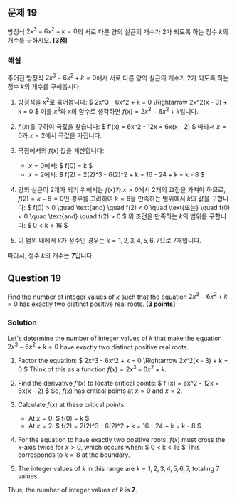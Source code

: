 
## 문제 19  
방정식 $2x^3 - 6x^2 + k = 0$의 서로 다른 양의 실근의 개수가 2가 되도록 하는 정수 $k$의 개수를 구하시오. **[3점]**

### 해설  
주어진 방정식 $2x^3 - 6x^2 + k = 0$에서 서로 다른 양의 실근의 개수가 2가 되도록 하는 정수 $k$의 개수를 구해봅시다.

1. 방정식을 $x^2$로 묶어봅니다:
   $
   2x^3 - 6x^2 + k = 0 \Rightarrow 2x^2(x - 3) + k = 0
   $
   이를 $x^2$와 $x$의 함수로 생각하면 $f(x) = 2x^3 - 6x^2 + k$입니다.

2. $f'(x)$를 구하여 극값을 찾습니다:
   $
   f'(x) = 6x^2 - 12x = 6x(x - 2)
   $
   따라서 $x = 0$과 $x = 2$에서 극값을 가집니다.

3. 극점에서의 $f(x)$ 값을 계산합니다:
   - $x = 0$에서:
     $
     f(0) = k
     $
   - $x = 2$에서:
     $
     f(2) = 2(2)^3 - 6(2)^2 + k = 16 - 24 + k = k - 8
     $

4. 양의 실근이 2개가 되기 위해서는 $f(x)$가 $x > 0$에서 2개의 교점을 가져야 하므로, $f(2) = k - 8 = 0$인 경우를 고려하여 $k = 8$을 만족하는 범위에서 $k$의 값을 구합니다:
   $
   f(0) > 0 \quad \text{and} \quad f(2) < 0 \quad \text{또는} \quad f(0) < 0 \quad \text{and} \quad f(2) > 0
   $
   위 조건을 만족하는 $k$의 범위를 구합니다:
   $
   0 < k < 16
   $

5. 이 범위 내에서 $k$가 정수인 경우는 $k = 1, 2, 3, 4, 5, 6, 7$으로 7개입니다.

따라서, 정수 $k$의 개수는 **7**입니다.

## Question 19  
Find the number of integer values of $k$ such that the equation $2x^3 - 6x^2 + k = 0$ has exactly two distinct positive real roots. **[3 points]**

### Solution  
Let's determine the number of integer values of $k$ that make the equation $2x^3 - 6x^2 + k = 0$ have exactly two distinct positive real roots.

1. Factor the equation:
   $
   2x^3 - 6x^2 + k = 0 \Rightarrow 2x^2(x - 3) + k = 0
   $
   Think of this as a function $f(x) = 2x^3 - 6x^2 + k$.

2. Find the derivative $f'(x)$ to locate critical points:
   $
   f'(x) = 6x^2 - 12x = 6x(x - 2)
   $
   So, $f(x)$ has critical points at $x = 0$ and $x = 2$.

3. Calculate $f(x)$ at these critical points:
   - At $x = 0$:
     $
     f(0) = k
     $
   - At $x = 2$:
     $
     f(2) = 2(2)^3 - 6(2)^2 + k = 16 - 24 + k = k - 8
     $

4. For the equation to have exactly two positive roots, $f(x)$ must cross the x-axis twice for $x > 0$, which occurs when:
   $
   0 < k < 16
   $
   This corresponds to $k = 8$ at the boundary.

5. The integer values of $k$ in this range are $k = 1, 2, 3, 4, 5, 6, 7$, totaling 7 values.

Thus, the number of integer values of $k$ is **7**.